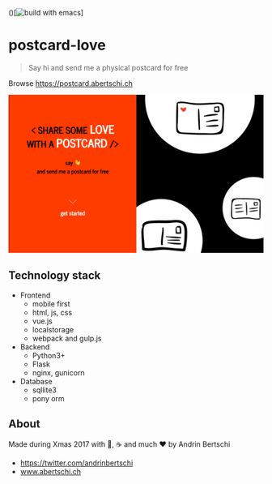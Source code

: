 ()[![build with emacs](https://img.shields.io/badge/built%20with-emacs-orange.svg)]

# postcard-love
> Say hi and send me a physical postcard for free

Browse https://postcard.abertschi.ch  

<img src='./.assets/img1.png' widht=200/>

## Technology stack
- Frontend
  + mobile first
  + html, js, css
  + vue.js
  + localstorage
  + webpack and gulp.js
- Backend
  + Python3+
  + Flask
  + nginx, gunicorn
- Database
  + sqllite3
  + pony orm

## About
Made during Xmas 2017 with 🥛, ☕️ and much ❤️ by Andrin Bertschi
- https://twitter.com/andrinbertschi
- www.abertschi.ch
